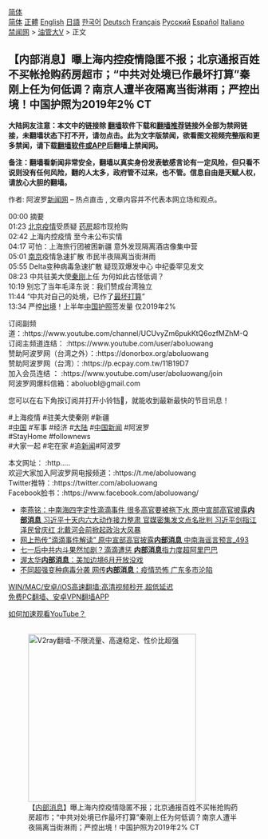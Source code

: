  <!-- 面包屑导航 --> <div class="breadcrumb"><!-- GTranslate: https://gtranslate.io/ -->  <div class="switcher notranslate">  <div class="selected">  <a href="#" onclick="return false;"> 简体</a>  </div>  <div class="option">  <a href="https://www.bannedbook.org" onclick="doGTranslate('zh-CN|zh-CN');jQuery('div.switcher div.selected a').html(jQuery(this).html());return false;" title="简体中文" class="nturl selected"> 简体</a>  <a href="https://www.bannedbook.org/zh-tw/" onclick="doGTranslate('zh-CN|zh-TW');jQuery('div.switcher div.selected a').html(jQuery(this).html());return false;" title="繁體中文" class="nturl"> 正體</a>  <a href="https://www.bannedbook.org/en/" onclick="doGTranslate('zh-CN|en');jQuery('div.switcher div.selected a').html(jQuery(this).html());return false;" title="English" class="nturl"> English</a>  <a href="https://www.bannedbook.org/ja/" onclick="doGTranslate('zh-CN|ja');jQuery('div.switcher div.selected a').html(jQuery(this).html());return false;" title="日本語" class="nturl"> 日語</a>  <a href="https://www.bannedbook.org/ko/" onclick="doGTranslate('zh-CN|ko');jQuery('div.switcher div.selected a').html(jQuery(this).html());return false;" title="한국어" class="nturl"> 한국어</a>  <a href="https://www.bannedbook.org/de/" onclick="doGTranslate('zh-CN|de');jQuery('div.switcher div.selected a').html(jQuery(this).html());return false;" title="Deutsch" class="nturl"> Deutsch</a>  <a href="https://www.bannedbook.org/fr/" onclick="doGTranslate('zh-CN|fr');jQuery('div.switcher div.selected a').html(jQuery(this).html());return false;" title="Français" class="nturl"> Français</a>  <a href="https://www.bannedbook.org/ru/" onclick="doGTranslate('zh-CN|ru');jQuery('div.switcher div.selected a').html(jQuery(this).html());return false;" title="Русский" class="nturl"> Русский</a>  <a href="https://www.bannedbook.org/es/" onclick="doGTranslate('zh-CN|es');jQuery('div.switcher div.selected a').html(jQuery(this).html());return false;" title="Español" class="nturl"> Español</a>  <a href="https://www.bannedbook.org/it/" onclick="doGTranslate('zh-CN|it');jQuery('div.switcher div.selected a').html(jQuery(this).html());return false;" title="Italiano" class="nturl"> Italiano</a>  </div>  </div>      <div class='breadcrumb-sub'><!-- Breadcrumb NavXT 6.3.0 --> <a href="https://www.bannedbook.org/" class="home">禁闻网</a> &gt; <a href="https://www.bannedbook.org/bnews/sohnews/" class="category">油管大V</a> &gt; 正文</div></div><h2>【内部消息】曝上海内控疫情隐匿不报；北京通报百姓不买帐抢购药房超市；“中共对处境已作最坏打算”秦刚上任为何低调？南京人遭半夜隔离当街淋雨；严控出境！中国护照为2019年2％ CT</h2> <p class="notice"><b>大陆网友注意：本文中的链接除 <a href="https://github.com/bannedbook/fanqiang" >翻墙</a>软件下载和<a href="https://github.com/killgcd/justmysocks/blob/master/README.md">翻墙推荐</a>链接外全部为禁网链接，未翻墙状态下打不开，请勿点击。此为文字版禁闻，欲看图文视频完整版和更多禁闻，请下载<a href="https://github.com/bannedbook/fanqiang">翻墙软件或APP</a>后翻墙上禁闻网。</p><p>备注：翻墙看新闻非常安全，翻墙以真实身份发表敏感言论有一定风险，但只看不说则没有任何风险，翻的人太多，政府管不过来，也不管。信息自由是天赋人权，请放心大胆的翻墙。</b></p>  <div class="entry"> <p>作者: 阿波罗<span class='wp_keywordlink_affiliate'><a href="https://www.bannedbook.org/" title="新闻网">新闻网</a></span> &#8211; 热点直击 , 文章内容并不代表本网立场和观点。</p> <figure></figure> <p>00:00 摘要<br /> 01:23 <a href="https://www.bannedbook.org/bnews/tag/%e5%8c%97%e4%ba%ac/" class="st_tag internal_tag" rel="tag" title="标签 北京 下的日志">北京</a><a href="https://www.bannedbook.org/bnews/tag/%E7%96%AB%E6%83%85/" class="st_tag internal_tag" rel="tag" title="标签 疫情 下的日志">疫情</a>受质疑 <a href="https://www.bannedbook.org/bnews/tag/%E8%8D%AF%E6%88%BF/" class="st_tag internal_tag" rel="tag" title="标签 药房 下的日志">药房</a>超市现抢购<br /> 02:42 上海内控疫情 至今未公布实情<br /> 04:17 可怕：上海旅行团被困新疆 意外发现隔离酒店像集中营<br /> 05:01 <a href="https://www.bannedbook.org/bnews/tag/%e5%8d%97%e4%ba%ac/" class="st_tag internal_tag" rel="tag" title="标签 南京 下的日志">南京</a>疫情急速扩散 市民半夜隔离当街淋雨<br /> 05:55 Delta变种病毒急速扩散 疑现双爆发中心 中纪委罕见发文<br /> 08:23 中共驻美大使<a href="https://www.bannedbook.org/bnews/tag/%e7%a7%a6%e5%88%9a/" class="st_tag internal_tag" rel="tag" title="标签 秦刚 下的日志">秦刚</a>上任 为何如此古怪低调？<br /> 10:19 别忘了当年毛泽东说：我们赞成台湾独立<br /> 11:44 “中共对自己的处境，已作了<a href="https://www.bannedbook.org/bnews/tag/%E6%9C%80%E5%9D%8F%E6%89%93%E7%AE%97/" class="st_tag internal_tag" rel="tag" title="标签 最坏打算 下的日志">最坏打算</a>”<br /> 13:34 严控<a href="https://www.bannedbook.org/bnews/tag/%E5%87%BA%E5%A2%83/" class="st_tag internal_tag" rel="tag" title="标签 出境 下的日志">出境</a>！上半年<span class='wp_keywordlink_affiliate'><a href="https://www.bannedbook.org/" title="中国" target="_blank">中国</a></span><a href="https://www.bannedbook.org/bnews/tag/%E6%8A%A4%E7%85%A7/" class="st_tag internal_tag" rel="tag" title="标签 护照 下的日志">护照</a>签发量 仅2019年2%</p>  <p>订阅副频道：:https://www.youtube.com/channel/UCUvyZm6pukKtQ6ozfMZhM-Q<br /> 订阅主频道连结： :https://www.youtube.com/user/aboluowang<br /> 赞助阿波罗网（台湾之外）：:https://donorbox.org/aboluowang<br /> 赞助阿波罗网（台湾）：:https://p.ecpay.com.tw/11B19D7<br /> 加入会员连结 ： :https://www.youtube.com/user/aboluowang/join<br /> 阿波罗网爆料信箱：aboluobl@gmail.com</p> <p> 您可以在右下角按订阅并打开小铃铛🔔，就能收到最新最快的节目讯息！</p>  <p>#上海疫情            #驻美大使秦刚            #新疆<br /> #<a href="https://www.bannedbook.org/bnews/tag/%E4%B8%AD%E5%9B%BD/" class="st_tag internal_tag" rel="tag" title="标签 中国 下的日志">中国</a> #军事 #经济 #<span class='wp_keywordlink_affiliate'><a href="https://www.bannedbook.org/" title="大陆" target="_blank">大陆</a></span> #<span class='wp_keywordlink_affiliate'><a href="https://www.bannedbook.org/bnews/cnnews/" title="中国新闻">中国新闻</a></span> #阿波罗<br /> #StayHome #follownews<br /> #大家一起 #宅在家 #追<span class='wp_keywordlink_affiliate'><a href="https://www.bannedbook.org/" title="新闻">新闻</a></span>#阿波罗</p> <p>本文网址：    :http&#8230;..<br /> 欢迎大家加入阿波罗网电报频道：:https://t.me/aboluowang<br /> Twitter推特：:https://twitter.com/aboluowang<br /> Facebook脸书：:https://www.facebook.com/aboluowang/</p>  <ul class='op-related-articles' title='相关阅读'> <li><a href='https://www.bannedbook.org/bnews/comments/20210711/1584963.html' target='_blank'>李燕铭：中南海四字定性滴滴事件 很多高官要被拖下水 原中宣部高官披露<b>内部消息</b> 习近平十天内六大动作接力整肃 官媒密集发文点名批判 习近平剑指江泽民曾庆红 北戴河会前掀起政治大风暴</a></li> <li><a href='https://www.bannedbook.org/bnews/comments/20210711/1584839.html' target='_blank'>网上热传“滴滴事件解读” 原中宣部高官披露<b>内部消息</b> 中南海谣言预言_493</a></li> <li><a href='https://www.bannedbook.org/bnews/comments/20210705/1580738.html' target='_blank'>七一后中共内斗果然加剧？滴滴遭惩 <b>内部消息</b>指力度超阿里巴巴</a></li> <li><a href='https://www.bannedbook.org/bnews/cnnews/20210619/1569697.html' target='_blank'>渥太华<b>内部消息</b>：美加边境6月开放没戏</a></li> <li><a href='https://www.bannedbook.org/bnews/comments/20210531/1557160.html' target='_blank'>不同超强变种病毒分袭 网传<b>内部消息</b>：疫情恐怖 广东多市沦陷</a></li> </ul> <p class="texttj"> <a href="https://github.com/bannedbook/fanqiang/wiki/V2ray%E6%9C%BA%E5%9C%BA" target="_blank">WIN/MAC/安卓/iOS高速翻墙:高清视频秒开,超低延迟</a><br/> <a href="https://github.com/bannedbook/fanqiang/wiki/%E7%A6%81%E9%97%BB%E7%BD%91%E5%AE%89%E5%8D%93%E7%BF%BB%E5%A2%99%E6%96%B0%E9%97%BBAPP" target="_blank">免费PC翻墙、安卓VPN翻墙APP</a></p><p><a href='https://www.bannedbook.org/bnews/topimagenews/20180409/925596.html' target='_blank'>如何加速观看YouTube？ </a></p>  <figure class='op-interactive'><br/><a href="https://github.com/bannedbook/fanqiang/wiki/V2ray%E6%9C%BA%E5%9C%BA"><img src="https://raw.githubusercontent.com/bannedbook/fanqiang/master/v2ss/images/v2free.jpg" width="336" alt="V2ray翻墙-不限流量、高速稳定、性价比超强"></a><br/><figcaption>【<a href="https://www.bannedbook.org/bnews/tag/%e5%86%85%e9%83%a8%e6%b6%88%e6%81%af/" class="st_tag internal_tag" rel="tag" title="标签 内部消息 下的日志">内部消息</a>】曝上海内控疫情隐匿不报；北京通报百姓不买帐抢购药房超市；“中共对处境已作最坏打算”秦刚上任为何低调？南京人遭半夜隔离当街淋雨；严控出境！中国护照为2019年2% CT</figcaption></figure> </p><a name='sharetosocial'></a>  <div style="margin-bottom:5px;padding-bottom:5px;clear:both"> <div id="archive-pix-1" class="banner-ads"> <!-- AuctionX Display platform tag START --> <div id="26318x728x90x621x_ADSLOT2" clicktrack="%%CLICK_URL_ESC%%"></div> <!-- AuctionX Display platform tag END --> </div> <div id="archive-pix-2" class="banner-ads"> <!-- AuctionX Display platform tag START --> <div id="26315x300x250x621x_ADSLOT2" clicktrack="%%CLICK_URL_ESC%%"></div> <!-- AuctionX Display platform tag END --> </div> </div>  <div id="archive-pix-1" class="banner-ads"> <!-- AuctionX Display platform tag START --> <div id="26318x728x90x621x_ADSLOT3" clicktrack="%%CLICK_URL_ESC%%"></div> <!-- AuctionX Display platform tag END --> </div> </div><!--END ENTRY--> 